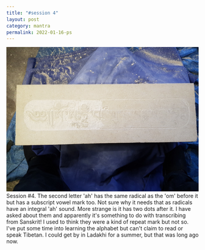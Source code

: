 ```yaml
---
title: "#session 4"
layout: post
category: mantra
permalink: 2022-01-16-ps
---
```



![Padmasambhava4](/assets/images/mani/padmasambhava/ps04.jpg)  
Session #4. The second letter 'ah' has the same radical as the 'om' before it but has a subscript vowel mark too. Not sure why it needs that as radicals have an integral 'ah' sound. More strange is it has two dots after it. I have asked about them and apparently it's something to do with transcribing from Sanskrit! I used to think they were a kind of repeat mark but not so. I've put some time into learning the alphabet but can't claim to read or speak Tibetan. I could get by in Ladakhi for a summer, but that was long ago now.

